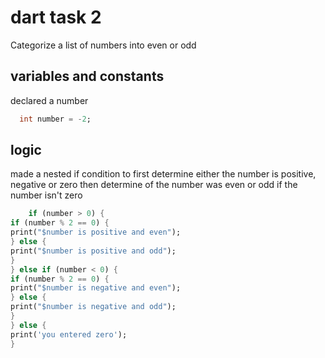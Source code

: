 # dart task 2
Categorize a list of numbers into even or odd

## variables and constants



declared a number
```dart
  int number = -2;
```

## logic
made a nested if condition to first determine either the number is positive, negative or zero then determine of the number was even or odd if the number isn't zero
```dart
    if (number > 0) {
if (number % 2 == 0) {
print("$number is positive and even");
} else {
print("$number is positive and odd");
}
} else if (number < 0) {
if (number % 2 == 0) {
print("$number is negative and even");
} else {
print("$number is negative and odd");
}
} else {
print('you entered zero');
}
```

